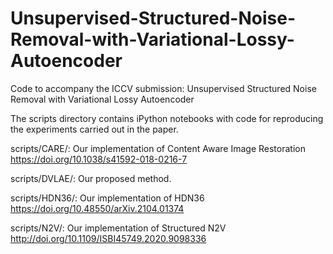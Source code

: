 # Unsupervised-Structured-Noise-Removal-with-Variational-Lossy-Autoencoder

Code to accompany the ICCV submission: Unsupervised Structured Noise Removal with Variational Lossy Autoencoder

The scripts directory contains iPython notebooks with code for reproducing the experiments carried out in the paper.

scripts/CARE/: Our implementation of Content Aware Image Restoration https://doi.org/10.1038/s41592-018-0216-7

scripts/DVLAE/: Our proposed method.

scripts/HDN36/: Our implementation of HDN36 https://doi.org/10.48550/arXiv.2104.01374

scripts/N2V/: Our implementation of Structured N2V http://doi.org/10.1109/ISBI45749.2020.9098336

